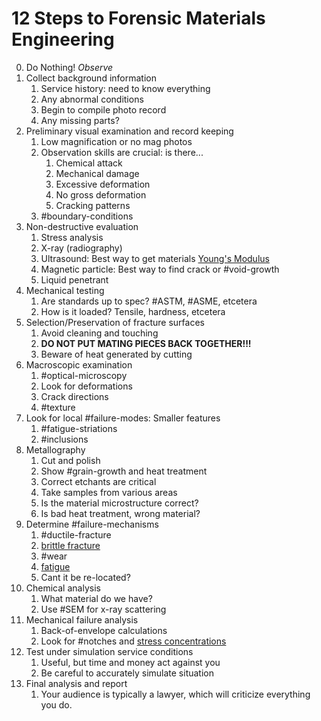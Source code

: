 # 12 Steps to Forensic Materials Engineering

0. Do Nothing! _Observe_
1. Collect background information
   1. Service history: need to know everything
   2. Any abnormal conditions
   3. Begin to compile photo record
   4. Any missing parts? 
2. Preliminary visual examination and record keeping
   1. Low magnification or no mag photos
   2. Observation skills are crucial: is there...
      1. Chemical attack
      2. Mechanical damage
      3. Excessive deformation
      4. No gross deformation
      5. Cracking patterns
   3. #boundary-conditions
3. Non-destructive evaluation
   1. Stress analysis
   2. X-ray (radiography)
   3. Ultrasound: Best way to get materials [Young's Modulus](youngs-modulus.md)
   4. Magnetic particle: Best way to find crack or #void-growth
   5. Liquid penetrant
4. Mechanical testing
   1. Are standards up to spec? #ASTM, #ASME, etcetera
   2. How is it loaded? Tensile, hardness, etcetera
5. Selection/Preservation of fracture surfaces
   1. Avoid cleaning and touching
   2. **DO NOT PUT MATING PIECES BACK TOGETHER!!!**
   3. Beware of heat generated by cutting
6. Macroscopic examination
   1. #optical-microscopy
   2. Look for deformations
   3. Crack directions
   4. #texture
7. Look for local #failure-modes: Smaller features
   1. #fatigue-striations
   2. #inclusions
8. Metallography
   1. Cut and polish
   2. Show #grain-growth and heat treatment
   3. Correct etchants are critical
   4. Take samples from various areas
   5. Is the material microstructure correct?
   6. Is bad heat treatment, wrong material?
9.  Determine #failure-mechanisms
    1. #ductile-fracture
    2. [brittle fracture](brittle-fracture.md)
    3. #wear
    4. [fatigue](fatigue.md)
    5. Cant it be re-located?
10. Chemical analysis
    1. What material do we have?
    2. Use #SEM for x-ray scattering
11. Mechanical failure analysis
    1. Back-of-envelope calculations
    2. Look for #notches and [stress concentrations](stress-concentration.md)
12. Test under simulation service conditions
    1. Useful, but time and money act against you
    2. Be careful to accurately simulate situation
13. Final analysis and report
    1. Your audience is typically a lawyer, which will criticize everything you do.